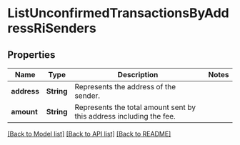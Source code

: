 # ListUnconfirmedTransactionsByAddressRiSenders

## Properties

Name | Type | Description | Notes
------------ | ------------- | ------------- | -------------
**address** | **String** | Represents the address of the sender. | 
**amount** | **String** | Represents the total amount sent by this address including the fee. | 

[[Back to Model list]](../README.md#documentation-for-models) [[Back to API list]](../README.md#documentation-for-api-endpoints) [[Back to README]](../README.md)


